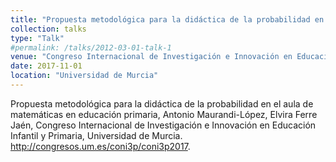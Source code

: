 ```yaml
---
title: "Propuesta metodológica para la didáctica de la probabilidad en el aula de matemáticas en educación primaria"
collection: talks
type: "Talk"
#permalink: /talks/2012-03-01-talk-1
venue: "Congreso Internacional de Investigación e Innovación en Educación Infantil y Primaria"
date: 2017-11-01
location: "Universidad de Murcia"
---
```


Propuesta metodológica para la didáctica de la probabilidad en el aula de matemáticas en educación primaria, Antonio Maurandi-López, Elvira Ferre Jaén, Congreso Internacional de Investigación e Innovación en Educación Infantil y Primaria,
Universidad de Murcia. <http://congresos.um.es/coni3p/coni3p2017>.
